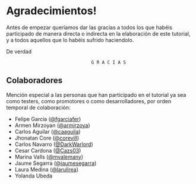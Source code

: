 # Agradecimientos!

Antes de empezar queríamos dar las gracias a todos los que habéis participado de manera directa o indirecta en la elaboración de este tutorial, y a todos aquellos que lo habéis sufrido haciendolo. 

De verdad

                                    G R A C I A S

## Colaboradores

Mención especial a las personas que han participado en el tutorial ya sea como testers, como promotores o como desarrolladores, por orden temporal de colaboración:

- Felipe Garcia ([@fgarciafer](https://github.com/fgarciafer))
- Armen Mirzoyan ([@armirzoya](https://github.com/armirzoya))
- Carlos Aguilar ([@caaguila](https://github.com/caaguila))
- Jhonatan Core ([@corevill](https://github.com/corevill))
- Carlos Navarro ([@DarkWarlord](https://github.com/DarkWarlord))
- Cesar Cardona ([@Cazs03](https://github.com/Cazs03/))
- Marina Valls ([@mvalemany](https://github.com/mvalemany))
- Jaume Segarra ([@jaumesegarra](https://github.com/jaumesegarra))
- Laura Medina ([@larulirea](https://github.com/larulirea))
- Yolanda Ubeda
